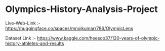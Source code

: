 # Olympics-History-Analysis-Project
Live-Web-Link :- https://huggingface.co/spaces/mnojkumarr786/OlympicLens

Dataset Link :- https://www.kaggle.com/heesoo37/120-years-of-olympic-history-athletes-and-results


